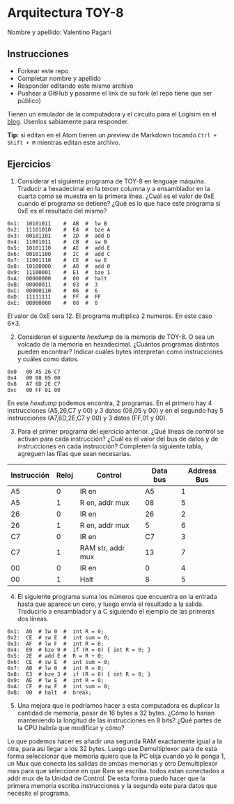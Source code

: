 # Arquitectura TOY-8

Nombre y apellido: Valentino Pagani

## Instrucciones

- Forkear este repo
- Completar nombre y apellido
- Responder editando este mismo archivo
- Pushear a GitHub y pasarme el link de su fork (el repo tiene que ser público)


Tienen un emulador de la computadora y el circuito para el Logisim en el [blog](https://la35.net/orga/emulador.html). Usenlos sabiamente para responder.

**Tip:** si editan en el Atom tienen un _preview_ de Markdown tocando `Ctrl + Shift + M` mientras editan este archivo.
## Ejercicios

1. Considerar el siguiente programa de TOY-8 en lenguaje máquina. Traducir a hexadecimal en la tercer columna y a ensamblador en la cuarta como se muestra en la primera línea. ¿Cuál es el valor de 0xE cuando el programa se detiene? ¿Qué es lo que hace este programa si 0xE es el resultado del mismo?

```
0x1:  10101011    #  AB  #  lw B
0x2:  11101010    #  EA  #  bze A
0x3:  00101101    #  2D  #  add D
0x4:  11001011    #  CB  #  sw B
0x5:  10101110    #  AE  #  add E
0x6:  00101100    #  2C  #  add C
0x7:  11001110    #  CE  #  sw E
0x8:  10100000    #  A0  #  add 0
0x9:  11100001    #  E1  #  bze 1
0xA:  00000000    #  00  #  halt
0xB:  00000011    #  03  #  3
0xC:  00000110    #  06  #  6
0xD:  11111111    #  FF  #  FF
0xE:  00000000    #  00  #  0
```
El valor de 0xE sera 12.
El programa multiplica 2 numeros. En este caso 6*3.

2. Consideren el siguiente _hexdump_ de la memoria de TOY-8. O sea un volcado de la memoria en hexadecimal. ¿Cuántos programas distintos pueden encontrar? Indicar cuáles bytes interpretan como instrucciones y cuáles como datos.

```
0x0   00 A5 26 C7
0x4   00 08 05 00
0x8   A7 6D 2E C7
0xc   00 FF 01 00
```
En este _hexdump_ podemos encontra, 2 programas. En el primero hay 4 instrucciones (A5,26,C7 y 00) y 3 datos (08,05 y 00) y en el segundo hay 5 instrucciones (A7,6D,2E,C7 y 00) y 3 datos (FF,01 y 00).

3. Para el primer programa del ejercicio anterior. ¿Qué líneas de control se activan para cada instrucción? ¿Cuál es el valor del bus de datos y de instrucciones en cada instrucción? Completen la siguiente tabla, agreguen las filas que sean necesarias.

|Instrucción|Reloj|Control|Data bus|Address Bus|
|---|---|--------------|---|---|
|A5 |0  |IR en         |A5 |1  |
|A5 |1  |R en, addr mux|08 |5  |
|26 |0  |IR en         |26 |2  |
|26 |1  |R en, addr mux|5  |6  |
|C7 |0  |IR en         |C7 |3  |
|C7 |1  |RAM str, addr mux|13 |7 |
|00 |0  |IR en         |0  |4  |
|00 |1  |Halt          |8  |5  |

4. El siguiente programa suma los números que encuentra en la entrada hasta que aparece un cero, y luego envía el resultado a la salida. Traducirlo a ensamblador y a C siguiendo el ejemplo de las primeras dos líneas.

```
0x1:  A0  # lw 0  #  int R = 0;
0x2:  CE  # sw E  #  int sum = 0;
0x3:  AF  # lw F  #  int R = 0;
0x4:  E9  # bze 9 #  if (R = 0) { int R = 0; }
0x5:  2E  # add E #  R = R + 0;  
0x6:  CE  # sw E  #  int sum = 0;
0x7:  A0  # lw 0  #  int R = 0;
0x8:  E3  # bze 3 #  if (R = 0) { int R = 0; }
0x9:  AE  # lw E  #  int R = 0;
0xA:  CF  # sw F  #  int sum = 0;
0xB:  00  # halt  #  break;
```


5. Una mejora que le podríamos hacer a esta computadora es duplicar la cantidad de memoria, pasar de 16 bytes a 32 bytes. ¿Cómo lo harían manteniendo la longitud de las instrucciones en 8 bits? ¿Qué partes de la CPU habría que modificar y cómo?

Lo que podemos hacer es añadir una segunda RAM exactamente igual a la otra, para asi llegar a los 32 bytes. Luego use Demultiplexor para de esta forma seleccionar que memoria quiero que la PC elija cuando yo le ponga 1, un Mux que conecta las salidas de ambas memorias y otro Demultiplexor mas para que seleccione en que Ram se escriba. todos estan conectados a addr mux de la Unidad de Control. De esta forma puedo hacer que la primera memoria escriba instrucciones y la segunda este para datos que necesite el programa.

